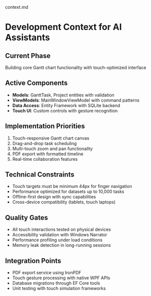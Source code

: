 context.md
# Development Context for AI Assistants

## Current Phase
Building core Gantt chart functionality with touch-optimized interface

## Active Components
- **Models**: GanttTask, Project entities with validation
- **ViewModels**: MainWindowViewModel with command patterns
- **Data Access**: Entity Framework with SQLite backend
- **Touch UI**: Custom controls with gesture recognition

## Implementation Priorities
1. Touch-responsive Gantt chart canvas
2. Drag-and-drop task scheduling
3. Multi-touch zoom and pan functionality  
4. PDF export with formatted timeline
5. Real-time collaboration features

## Technical Constraints
- Touch targets must be minimum 44px for finger navigation
- Performance optimized for datasets up to 10,000 tasks
- Offline-first design with sync capabilities
- Cross-device compatibility (tablets, touch laptops)

## Quality Gates
- All touch interactions tested on physical devices
- Accessibility validation with Windows Narrator
- Performance profiling under load conditions
- Memory leak detection in long-running sessions

## Integration Points
- PDF export service using IronPDF
- Touch gesture processing with native WPF APIs
- Database migrations through EF Core tools
- Unit testing with touch simulation frameworks